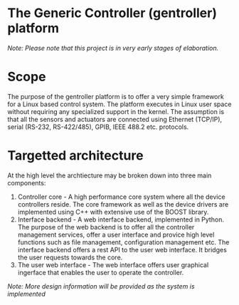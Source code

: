 # The Generic Controller (gentroller) platform

*Note: Please note that this project is in very early stages of elaboration.*

# Scope
The purpose of the gentroller platform is to offer a very simple framework for a Linux based control system. The platform executes in Linux user space without requiring any specialized support in the kernel. The assumption is that all the sensors and actuators are connected using Ethernet (TCP/IP), serial (RS-232, RS-422/485), GPIB, IEEE 488.2 etc. protocols. 

# Targetted architecture
At the high level the archtiecture may be broken down into three main components:
1. Controller core - A high performance core system where all the device controllers reside. The core framework as well as the device drivers are implemented using C++ with extensive use of the BOOST library.
2. Interface backend - A web interface backend, implemented in Python. The purpose of the web backend is to offer all the controller management services, offer a user interface and provice high level functions such as file management, configuration management etc. The interface backend offers a rest API to the user web interface. It bridges the user requests towards the core.
3. The user web interface - The web interface offers user graphical ingerface that enables the user to operate the controller.

*Note: More design information will be provided as the system is implemented*

